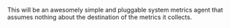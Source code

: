 This will be an awesomely simple and pluggable system metrics agent that assumes nothing about the destination of the metrics it collects.
